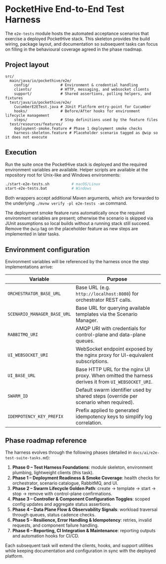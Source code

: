 # PocketHive End-to-End Test Harness

The `e2e-tests` module hosts the automated acceptance scenarios that exercise a deployed PocketHive stack. This
skeleton provides the build wiring, package layout, and documentation so subsequent tasks can focus on filling in the
behavioural coverage agreed in the phase roadmap.

## Project layout

```
src/
  main/java/io/pockethive/e2e/
    config/              # Environment & credential handling
    clients/             # HTTP, messaging, and websocket clients
    support/             # Shared assertions, polling helpers, and fixtures
  test/java/io/pockethive/e2e/
    CucumberE2ETest.java # JUnit Platform entry-point for Cucumber
    hooks/               # Before/After hooks for environment lifecycle management
    steps/               # Step definitions used by the feature files
  test/resources/features/
    deployment-smoke.feature # Phase 1 deployment smoke checks
    harness-skeleton.feature # Placeholder scenario tagged as @wip so it does not execute
```

## Execution

Run the suite once the PocketHive stack is deployed and the required environment variables are available. Helper
scripts are available at the repository root for Unix-like and Windows environments:

```bash
./start-e2e-tests.sh          # macOS/Linux
start-e2e-tests.bat           # Windows
```

Both wrappers accept additional Maven arguments, which are forwarded to the underlying `./mvnw verify -pl e2e-tests -am`
command.

The deployment smoke feature runs automatically once the required environment variables are present; otherwise the
scenario is skipped via JUnit assumptions so local builds without a running stack still succeed. Remove the `@wip` tag
on the placeholder feature as new steps are implemented in later tasks.

## Environment configuration

Environment variables will be referenced by the harness once the step implementations arrive:

| Variable | Purpose |
| --- | --- |
| `ORCHESTRATOR_BASE_URL` | Base URL (e.g. `http://localhost:8080`) for orchestrator REST calls. |
| `SCENARIO_MANAGER_BASE_URL` | Base URL for querying available templates via the Scenario Manager. |
| `RABBITMQ_URI` | AMQP URI with credentials for control-plane and data-plane queues. |
| `UI_WEBSOCKET_URI` | WebSocket endpoint exposed by the nginx proxy for UI-equivalent subscriptions. |
| `UI_BASE_URL` | Base HTTP URL for the nginx UI proxy. When omitted the harness derives it from `UI_WEBSOCKET_URI`. |
| `SWARM_ID` | Default swarm identifier used by shared steps (override per scenario when required). |
| `IDEMPOTENCY_KEY_PREFIX` | Prefix applied to generated idempotency keys to simplify log correlation. |

## Phase roadmap reference

The harness evolves through the following phases (detailed in `docs/ai/e2e-test-suite-tasks.md`):

1. **Phase 0 – Test Harness Foundations**: module skeleton, environment plumbing, lightweight clients (this task).
2. **Phase 1 – Deployment Readiness & Smoke Coverage**: health checks for orchestrator, scenario catalogue, RabbitMQ, and UI.
3. **Phase 2 – Swarm Lifecycle Golden Path**: create → template → start → stop → remove with control-plane confirmations.
4. **Phase 3 – Controller & Component Configuration Toggles**: scoped config updates and aggregate status assertions.
5. **Phase 4 – Data Plane Flow & Observability Signals**: workload traversal through queues, status cadence checks.
6. **Phase 5 – Resilience, Error Handling & Idempotency**: retries, invalid requests, and component failure handling.
7. **Phase 6 – Reporting, CI Integration & Maintenance**: reporting outputs and automation hooks for CI/CD.

Each subsequent task will extend the clients, hooks, and support utilities while keeping documentation and configuration in
sync with the deployed platform.
